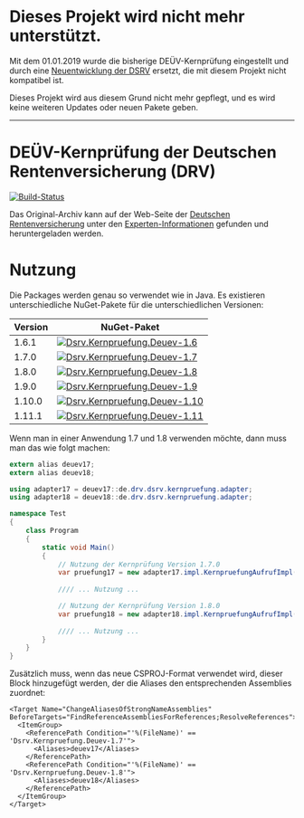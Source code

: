 # Dieses Projekt wird nicht mehr unterstützt.

Mit dem 01.01.2019 wurde die bisherige DEÜV-Kernprüfung eingestellt und durch eine [Neuentwicklung der DSRV](https://www.dsrv.info/de/Navigation/20_Unsere_Verfahren/01_Nationaler_Datenaustausch/09_Kernpr%C3%BCfung/Kernpr%C3%BCfung_node.html) ersetzt, die mit diesem Projekt nicht kompatibel ist.

Dieses Projekt wird aus diesem Grund nicht mehr gepflegt, und es wird keine weiteren Updates oder neuen Pakete geben.

----

# DEÜV-Kernprüfung der Deutschen Rentenversicherung (DRV)

[![Build-Status](https://img.shields.io/teamcity/https/build.service-dataline.de:8081/s/ThirdPartyLibraries_DeVKernprFungJava.svg?label=TeamCity)](https://build.service-dataline.de:8081/viewType.html?buildTypeId=ThirdPartyLibraries_DeVKernprFungJava&guest=1)

Das Original-Archiv kann auf der Web-Seite der 
[Deutschen Rentenversicherung](http://www.deutsche-rentenversicherung.de/) unter den
[Experten-Informationen](http://www.deutsche-rentenversicherung.de/Allgemein/de/Inhalt/3_Infos_fuer_Experten/02_arbeitgeber_steuerberater/04_meldeverfahren_deuev/07_downloads/downloads_index.html)
gefunden und heruntergeladen werden.

# Nutzung

Die Packages werden genau so verwendet wie in Java. Es existieren unterschiedliche NuGet-Pakete für die
unterschiedlichen Versionen:

Version | NuGet-Paket
--------|--------------
1.6.1   | [![Dsrv.Kernpruefung.Deuev-1.6](https://img.shields.io/nuget/v/Dsrv.Kernpruefung.Deuev-1.6.svg)](https://www.nuget.org/packages/Dsrv.Kernpruefung.Deuev-1.6/)
1.7.0   | [![Dsrv.Kernpruefung.Deuev-1.7](https://img.shields.io/nuget/v/Dsrv.Kernpruefung.Deuev-1.7.svg)](https://www.nuget.org/packages/Dsrv.Kernpruefung.Deuev-1.7/)
1.8.0   | [![Dsrv.Kernpruefung.Deuev-1.8](https://img.shields.io/nuget/v/Dsrv.Kernpruefung.Deuev-1.8.svg)](https://www.nuget.org/packages/Dsrv.Kernpruefung.Deuev-1.8/)
1.9.0   | [![Dsrv.Kernpruefung.Deuev-1.9](https://img.shields.io/nuget/v/Dsrv.Kernpruefung.Deuev-1.9.svg)](https://www.nuget.org/packages/Dsrv.Kernpruefung.Deuev-1.9/)
1.10.0  | [![Dsrv.Kernpruefung.Deuev-1.10](https://img.shields.io/nuget/v/Dsrv.Kernpruefung.Deuev-1.10.svg)](https://www.nuget.org/packages/Dsrv.Kernpruefung.Deuev-1.10/)
1.11.1  | [![Dsrv.Kernpruefung.Deuev-1.11](https://img.shields.io/nuget/v/Dsrv.Kernpruefung.Deuev-1.11.svg)](https://www.nuget.org/packages/Dsrv.Kernpruefung.Deuev-1.11/)

Wenn man in einer Anwendung 1.7 und 1.8 verwenden möchte, dann muss man das wie folgt machen:

```csharp
extern alias deuev17;
extern alias deuev18;

using adapter17 = deuev17::de.drv.dsrv.kernpruefung.adapter;
using adapter18 = deuev18::de.drv.dsrv.kernpruefung.adapter;

namespace Test
{
	class Program
	{
		static void Main()
		{
			// Nutzung der Kernprüfung Version 1.7.0
			var pruefung17 = new adapter17.impl.KernpruefungAufrufImpl();
			
			//// ... Nutzung ...

			// Nutzung der Kernprüfung Version 1.8.0
			var pruefung18 = new adapter18.impl.KernpruefungAufrufImpl();
			
			//// ... Nutzung ...
		}
	}
}
```

Zusätzlich muss, wenn das neue CSPROJ-Format verwendet wird, dieser Block hinzugefügt werden, der die Aliases den entsprechenden Assemblies zuordnet:

    <Target Name="ChangeAliasesOfStrongNameAssemblies" BeforeTargets="FindReferenceAssembliesForReferences;ResolveReferences">
      <ItemGroup>
        <ReferencePath Condition="'%(FileName)' == 'Dsrv.Kernpruefung.Deuev-1.7'">
          <Aliases>deuev17</Aliases>
        </ReferencePath>
        <ReferencePath Condition="'%(FileName)' == 'Dsrv.Kernpruefung.Deuev-1.8'">
          <Aliases>deuev18</Aliases>
        </ReferencePath>
      </ItemGroup>
    </Target>
